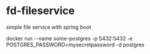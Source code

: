 # fd-fileservice
simple file service with spring boot

docker run --name some-postgres -p 5432:5432 -e POSTGRES_PASSWORD=mysecretpassword -d postgres
